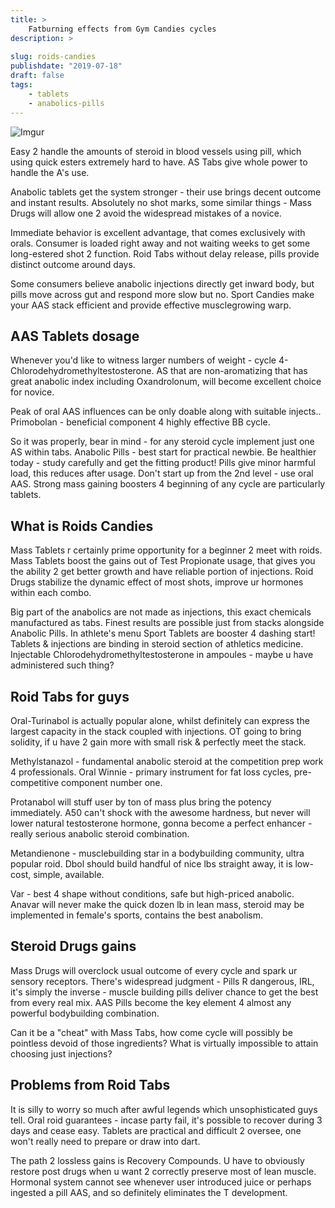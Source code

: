 ```yaml
---
title: >
    Fatburning effects from Gym Candies cycles
description: >
    
slug: roids-candies
publishdate: "2019-07-18"
draft: false
tags:
    - tablets
    - anabolics-pills
---
```


![Imgur](https://i.imgur.com/M5qdLks.jpg)

Easy 2 handle the amounts of steroid in blood vessels using pill, which
using quick esters extremely hard to have. AS Tabs give whole power to
handle the A's use.

Anabolic tablets get the system stronger - their use brings decent
outcome and instant results. Absolutely no shot marks, some similar
things - Mass Drugs will allow one 2 avoid the widespread mistakes of a
novice.

Immediate behavior is excellent advantage, that comes exclusively with
orals. Consumer is loaded right away and not waiting weeks to get some
long-estered shot 2 function. Roid Tabs without delay release, pills
provide distinct outcome around days.

Some consumers believe anabolic injections directly get inward body, but
pills move across gut and respond more slow but no. Sport Candies make
your AAS stack efficient and provide effective musclegrowing warp.  

## AAS Tablets dosage

Whenever you'd like to witness larger numbers of weight - cycle
4-Chlorodehydromethyltestosterone. AS that are non-aromatizing that has
great anabolic index including Oxandrolonum, will become excellent
choice for novice.

Peak of oral AAS influences can be only doable along with suitable
injects.. Primobolan - beneficial component 4 highly effective BB cycle.

So it was properly, bear in mind - for any steroid cycle implement just
one AS within tabs. Anabolic Pills - best start for practical newbie. Be
healthier today - study carefully and get the fitting product! Pills
give minor harmful load, this reduces after usage. Don't start up from
the 2nd level - use oral AAS. Strong mass gaining boosters 4 beginning
of any cycle are particularly tablets.     

## What is Roids Candies

Mass Tablets r certainly prime opportunity for a beginner 2 meet with
roids. Mass Tablets boost the gains out of Test Propionate usage, that
gives you the ability 2 get better growth and have reliable portion of
injections. Roid Drugs stabilize the dynamic effect of most shots,
improve ur hormones within each combo.

Big part of the anabolics are not made as injections, this exact
chemicals manufactured as tabs. Finest results are possible just from
stacks alongside Anabolic Pills. In athlete's menu Sport Tablets are
booster 4 dashing start! Tablets & injections are binding in steroid
section of athletics medicine. Injectable
Chlorodehydromethyltestosterone in ampoules - maybe u have administered
such thing?  

## Roid Tabs for guys

Oral-Turinabol is actually popular alone, whilst definitely can express
the largest capacity in the stack coupled with injections. OT going to
bring solidity, if u have 2 gain more with small risk & perfectly meet
the stack.

Methylstanazol - fundamental anabolic steroid at the competition prep
work 4 professionals. Oral Winnie - primary instrument for fat loss
cycles, pre-competitive component number one.

Protanabol will stuff user by ton of mass plus bring the potency
immediately. A50 can't shock with the awesome hardness, but never will
lower natural testosterone hormone, gonna become a perfect enhancer -
really serious anabolic steroid combination.

Metandienone - musclebuilding star in a bodybuilding community, ultra
popular roid. Dbol should build handful of nice lbs straight away, it is
low-cost, simple, available.

Var - best 4 shape without conditions, safe but high-priced anabolic.
Anavar will never make the quick dozen lb in lean mass, steroid may be
implemented in female's sports, contains the best anabolism.   

## Steroid Drugs gains

Mass Drugs will overclock usual outcome of every cycle and spark ur
sensory receptors. There's widespread judgment - Pills R dangerous, IRL,
it's simply the inverse - muscle building pills deliver chance to get
the best from every real mix. AAS Pills become the key element 4 almost
any powerful bodybuilding combination.

Can it be a "cheat" with Mass Tabs, how come cycle will possibly be
pointless devoid of those ingredients? What is virtually impossible to
attain choosing just injections? 

## Problems from Roid Tabs

It is silly to worry so much after awful legends which unsophisticated
guys tell. Oral roid guarantees - incase party fail, it's possible to
recover during 3 days and cease easy. Tablets are practical and
difficult 2 oversee, one won't really need to prepare or draw into dart.

The path 2 lossless gains is Recovery Compounds. U have to obviously
restore post drugs when u want 2 correctly preserve most of lean muscle.
Hormonal system cannot see whenever user introduced juice or perhaps
ingested a pill AAS, and so definitely eliminates the T development. 
